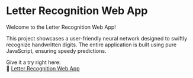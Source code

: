 # Letter Recognition Web App

Welcome to the Letter Recognition Web App!

This project showcases a user-friendly neural network designed to swiftly recognize handwritten digits. The entire application is built using pure JavaScript, ensuring speedy predictions.

Give it a try right here:\
🔗 [Letter Recognition Web App](https://djacon.github.io/letter-recognition/)
